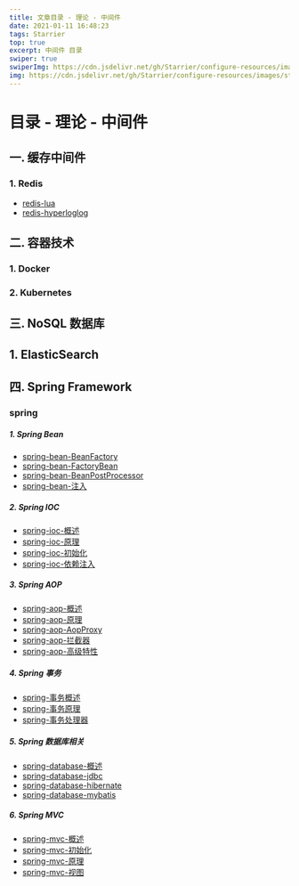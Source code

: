 ```yaml
---
title: 文章目录 - 理论 - 中间件
date: 2021-01-11 16:48:23
tags: Starrier
top: true
excerpt: 中间件 目录
swiper: true
swiperImg: https://cdn.jsdelivr.net/gh/Starrier/configure-resources/images/starrier/snow.jpg
img: https://cdn.jsdelivr.net/gh/Starrier/configure-resources/images/starrier/snow.jpg
---
```


#  目录 - 理论 -  中间件

##  一. 缓存中间件

### 1. Redis

 - [redis-lua](https://starrier.starrier.org/2021/01/12/redis-lua/)
 - [redis-hyperloglog](https://starrier.starrier.org/2021/01/12/redis-hyperloglog/)

## 二. 容器技术

### 1. Docker

### 2. Kubernetes


## 三. NoSQL 数据库

## 1. ElasticSearch

## 四. Spring Framework

### spring

##### 1. Spring Bean

- [spring-bean-BeanFactory]()
- [spring-bean-FactoryBean]()
- [spring-bean-BeanPostProcessor]()
- [spring-bean-注入]()

##### 2. Spring IOC

- [spring-ioc-概述]()
- [spring-ioc-原理]()
- [spring-ioc-初始化]()
- [spring-ioc-依赖注入]()

##### 3. Spring AOP

- [spring-aop-概述]()
- [spring-aop-原理]()
- [spring-aop-AopProxy]()
- [spring-aop-拦截器]()
- [spring-aop-高级特性]()

##### 4. Spring 事务

- [spring-事务概述]()
- [spring-事务原理]()
- [spring-事务处理器]()

##### 5. Spring 数据库相关

- [spring-database-概述]()
- [spring-database-jdbc]()
- [spring-database-hibernate]()
- [spring-database-mybatis]()

##### 6. Spring MVC

- [spring-mvc-概述]()
- [spring-mvc-初始化]()
- [spring-mvc-原理]()
- [spring-mvc-视图]()

